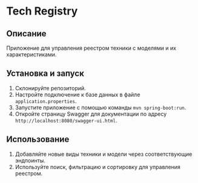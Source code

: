 # Tech Registry

## Описание
Приложение для управления реестром техники с моделями и их характеристиками.

## Установка и запуск
1. Склонируйте репозиторий.
2. Настройте подключение к базе данных в файле `application.properties`.
3. Запустите приложение с помощью команды `mvn spring-boot:run`.
4. Откройте страницу Swagger для документации по адресу `http://localhost:8080/swagger-ui.html`.

## Использование
1. Добавляйте новые виды техники и модели через соответствующие эндпоинты.
2. Используйте поиск, фильтрацию и сортировку для управления реестром.